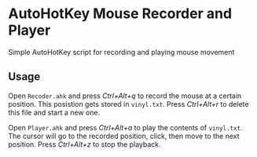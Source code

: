<!DOCTYPE html><html><head><meta charset="utf-8"></head><body id="preview">
<h1 class="code-line" data-line-start=0 data-line-end=1><a id="AutoHotKey_Mouse_Recorder_and_Player_0"></a>AutoHotKey Mouse Recorder and Player</h1>
<p class="has-line-data" data-line-start="1" data-line-end="2">Simple AutoHotKey script for recording and playing mouse movement</p>
<h2 class="code-line" data-line-start=3 data-line-end=4><a id="Usage_3"></a>Usage</h2>
<p class="has-line-data" data-line-start="4" data-line-end="5">Open <code>Recoder.ahk</code> and press <em>Ctrl+Alt+q</em> to record the mouse at a certain position. This posistion gets stored in <code>vinyl.txt</code>. Press <em>Ctrl+Alt+r</em> to delete this file and start a new one.</p>
<p class="has-line-data" data-line-start="6" data-line-end="7">Open <code>Player.ahk</code> and press <em>Ctrl+Alt+a</em> to play the contents of <code>vinyl.txt</code>. The cursor will go to the recorded position, click, then move to the next position. Press <em>Ctrl+Alt+z</em> to stop the playback.</p>
</body></html>